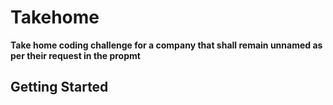 # Takehome

**Take home coding challenge for a company that shall remain unnamed as per their request in the propmt**

## Getting Started
